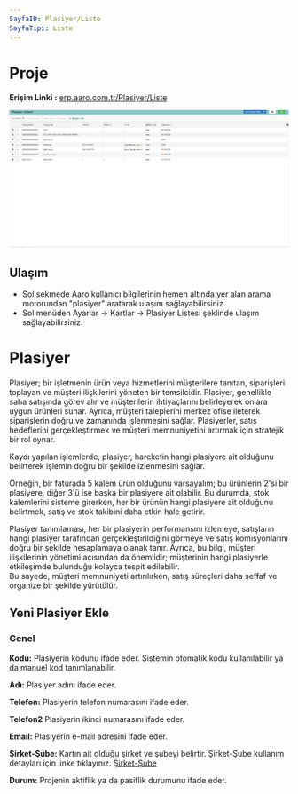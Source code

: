 ```yaml
---
SayfaID: Plasiyer/Liste
SayfaTipi: Liste
---
```


# Proje

**Erişim Linki :** [erp.aaro.com.tr/Plasiyer/Liste](erp.aaro.com.tr/Plasiyer/Liste)

[![Image](../TemelOzellikler/plasiyer.png)](TemelOzellikler)

## Ulaşım 

- Sol sekmede Aaro kullanıcı bilgilerinin hemen altında yer alan arama motorundan "plasiyer" aratarak ulaşım sağlayabilirsiniz.
- Sol menüden Ayarlar -> Kartlar -> Plasiyer Listesi şeklinde ulaşım sağlayabilirsiniz.

# Plasiyer

Plasiyer; bir işletmenin ürün veya hizmetlerini müşterilere tanıtan, siparişleri toplayan ve müşteri ilişkilerini yöneten bir temsilcidir. 
Plasiyer, genellikle saha satışında görev alır ve müşterilerin ihtiyaçlarını belirleyerek onlara uygun ürünleri sunar. 
Ayrıca, müşteri taleplerini merkez ofise ileterek siparişlerin doğru ve zamanında işlenmesini sağlar. 
Plasiyerler, satış hedeflerini gerçekleştirmek ve müşteri memnuniyetini artırmak için stratejik bir rol oynar.


Kaydı yapılan işlemlerde, plasiyer, hareketin hangi plasiyere ait olduğunu belirterek işlemin doğru bir şekilde izlenmesini sağlar. 

Örneğin, bir faturada 5 kalem ürün olduğunu varsayalım; bu ürünlerin 2'si bir plasiyere, diğer 3'ü ise başka bir plasiyere ait olabilir. 
Bu durumda, stok kalemlerini sisteme girerken, her bir ürünün hangi plasiyere ait olduğunu belirtmek, satış ve stok takibini daha etkin hale getirir.

Plasiyer tanımlaması, her bir plasiyerin performansını izlemeye, satışların hangi plasiyer tarafından gerçekleştirildiğini görmeye ve satış komisyonlarını doğru bir şekilde hesaplamaya olanak tanır. 
Ayrıca, bu bilgi, müşteri ilişkilerinin yönetimi açısından da önemlidir; müşterinin hangi plasiyerle etkileşimde bulunduğu kolayca tespit edilebilir.  
Bu sayede, müşteri memnuniyeti artırılırken, satış süreçleri daha şeffaf ve organize bir şekilde yürütülür.

## Yeni Plasiyer Ekle 

### Genel 

**Kodu:** Plasiyerin kodunu ifade eder. Sistemin otomatik kodu kullanılabilir ya da manuel kod tanımlanabilir.

**Adı:** Plasiyer adını ifade eder.

**Telefon:** Plasiyerin telefon numarasını ifade eder.

**Telefon2** Plasiyerin ikinci numarasını ifade eder.

**Email:** Plasiyerin e-mail adresini ifade eder.

**Şirket-Şube:** Kartın ait olduğu şirket ve şubeyi belirtir. Şirket-Şube kullanım detayları için linke tıklayınız. [Şirket-Şube](../TemelOzellikler/SirketSubeKart.md)

**Durum:** Projenin aktiflik ya da pasiflik durumunu ifade eder.
